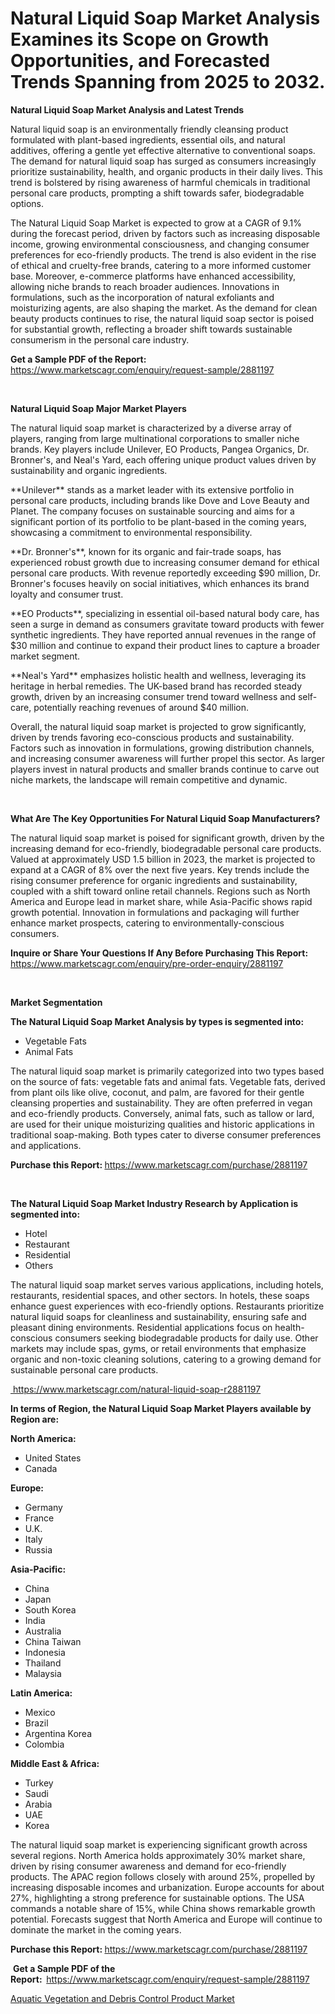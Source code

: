 <p><h1>Natural Liquid Soap Market Analysis Examines its Scope on Growth Opportunities, and Forecasted Trends Spanning from 2025 to 2032.</h1></p><p><strong>Natural Liquid Soap Market Analysis and Latest Trends</strong></p>
<p><p>Natural liquid soap is an environmentally friendly cleansing product formulated with plant-based ingredients, essential oils, and natural additives, offering a gentle yet effective alternative to conventional soaps. The demand for natural liquid soap has surged as consumers increasingly prioritize sustainability, health, and organic products in their daily lives. This trend is bolstered by rising awareness of harmful chemicals in traditional personal care products, prompting a shift towards safer, biodegradable options.</p><p>The Natural Liquid Soap Market is expected to grow at a CAGR of 9.1% during the forecast period, driven by factors such as increasing disposable income, growing environmental consciousness, and changing consumer preferences for eco-friendly products. The trend is also evident in the rise of ethical and cruelty-free brands, catering to a more informed customer base. Moreover, e-commerce platforms have enhanced accessibility, allowing niche brands to reach broader audiences. Innovations in formulations, such as the incorporation of natural exfoliants and moisturizing agents, are also shaping the market. As the demand for clean beauty products continues to rise, the natural liquid soap sector is poised for substantial growth, reflecting a broader shift towards sustainable consumerism in the personal care industry.</p></p>
<p><strong>Get a Sample PDF of the Report:&nbsp;</strong> <a href="https://www.marketscagr.com/enquiry/request-sample/2881197?utm_campaign=3032&utm_medium=2&utm_source=Github&utm_content=ia&utm_term=12032025&utm_id=natural-liquid-soap">https://www.marketscagr.com/enquiry/request-sample/2881197</a></p>
<p>&nbsp;</p>
<p><strong>Natural Liquid Soap Major Market Players</strong></p>
<p><p>The natural liquid soap market is characterized by a diverse array of players, ranging from large multinational corporations to smaller niche brands. Key players include Unilever, EO Products, Pangea Organics, Dr. Bronner's, and Neal's Yard, each offering unique product values driven by sustainability and organic ingredients.</p><p>**Unilever** stands as a market leader with its extensive portfolio in personal care products, including brands like Dove and Love Beauty and Planet. The company focuses on sustainable sourcing and aims for a significant portion of its portfolio to be plant-based in the coming years, showcasing a commitment to environmental responsibility.</p><p>**Dr. Bronner's**, known for its organic and fair-trade soaps, has experienced robust growth due to increasing consumer demand for ethical personal care products. With revenue reportedly exceeding $90 million, Dr. Bronner's focuses heavily on social initiatives, which enhances its brand loyalty and consumer trust.</p><p>**EO Products**, specializing in essential oil-based natural body care, has seen a surge in demand as consumers gravitate toward products with fewer synthetic ingredients. They have reported annual revenues in the range of $30 million and continue to expand their product lines to capture a broader market segment.</p><p>**Neal's Yard** emphasizes holistic health and wellness, leveraging its heritage in herbal remedies. The UK-based brand has recorded steady growth, driven by an increasing consumer trend toward wellness and self-care, potentially reaching revenues of around $40 million.</p><p>Overall, the natural liquid soap market is projected to grow significantly, driven by trends favoring eco-conscious products and sustainability. Factors such as innovation in formulations, growing distribution channels, and increasing consumer awareness will further propel this sector. As larger players invest in natural products and smaller brands continue to carve out niche markets, the landscape will remain competitive and dynamic.</p></p>
<p>&nbsp;</p>
<p><strong>What Are The Key Opportunities For Natural Liquid Soap Manufacturers?</strong></p>
<p><p>The natural liquid soap market is poised for significant growth, driven by the increasing demand for eco-friendly, biodegradable personal care products. Valued at approximately USD 1.5 billion in 2023, the market is projected to expand at a CAGR of 8% over the next five years. Key trends include the rising consumer preference for organic ingredients and sustainability, coupled with a shift toward online retail channels. Regions such as North America and Europe lead in market share, while Asia-Pacific shows rapid growth potential. Innovation in formulations and packaging will further enhance market prospects, catering to environmentally-conscious consumers.</p></p>
<p><strong>Inquire or Share Your Questions If Any Before Purchasing This Report:</strong> <a href="https://www.marketscagr.com/enquiry/pre-order-enquiry/2881197?utm_campaign=3032&utm_medium=2&utm_source=Github&utm_content=ia&utm_term=12032025&utm_id=natural-liquid-soap">https://www.marketscagr.com/enquiry/pre-order-enquiry/2881197</a></p>
<p>&nbsp;</p>
<p><strong>Market Segmentation</strong></p>
<p><strong>The Natural Liquid Soap Market Analysis by types is segmented into:</strong></p>
<p><ul><li>Vegetable Fats</li><li>Animal Fats</li></ul></p>
<p><p>The natural liquid soap market is primarily categorized into two types based on the source of fats: vegetable fats and animal fats. Vegetable fats, derived from plant oils like olive, coconut, and palm, are favored for their gentle cleansing properties and sustainability. They are often preferred in vegan and eco-friendly products. Conversely, animal fats, such as tallow or lard, are used for their unique moisturizing qualities and historic applications in traditional soap-making. Both types cater to diverse consumer preferences and applications.</p></p>
<p><strong>Purchase this Report:&nbsp;</strong><a href="https://www.marketscagr.com/purchase/2881197?utm_campaign=3032&utm_medium=2&utm_source=Github&utm_content=ia&utm_term=12032025&utm_id=natural-liquid-soap">https://www.marketscagr.com/purchase/2881197</a></p>
<p>&nbsp;</p>
<p><strong>The Natural Liquid Soap Market Industry Research by Application is segmented into:</strong></p>
<p><ul><li>Hotel</li><li>Restaurant</li><li>Residential</li><li>Others</li></ul></p>
<p><p>The natural liquid soap market serves various applications, including hotels, restaurants, residential spaces, and other sectors. In hotels, these soaps enhance guest experiences with eco-friendly options. Restaurants prioritize natural liquid soaps for cleanliness and sustainability, ensuring safe and pleasant dining environments. Residential applications focus on health-conscious consumers seeking biodegradable products for daily use. Other markets may include spas, gyms, or retail environments that emphasize organic and non-toxic cleaning solutions, catering to a growing demand for sustainable personal care products.</p></p>
<p><a href="https://www.marketscagr.com/natural-liquid-soap-r2881197?utm_campaign=3032&utm_medium=2&utm_source=Github&utm_content=ia&utm_term=12032025&utm_id=natural-liquid-soap">&nbsp;https://www.marketscagr.com/natural-liquid-soap-r2881197</a></p>
<p><strong>In terms of Region, the Natural Liquid Soap Market Players available by Region are:</strong></p>
<p>
    <p> <strong> North America: </strong>
        <ul>
            <li>United States</li>
            <li>Canada</li>
        </ul>
        </p> 
    <p> <strong> Europe: </strong>
        <ul>
            <li>Germany</li>
            <li>France</li>
            <li>U.K.</li>
            <li>Italy</li>
            <li>Russia</li>
        </ul>
        </p> 
    <p> <strong> Asia-Pacific: </strong>
        <ul>
            <li>China</li>
            <li>Japan</li>
            <li>South Korea</li>
            <li>India</li>
            <li>Australia</li>
            <li>China Taiwan</li>
            <li>Indonesia</li>
            <li>Thailand</li>
            <li>Malaysia</li>
        </ul>
        </p> 
    <p> <strong> Latin America: </strong>
        <ul>
            <li>Mexico</li>
            <li>Brazil</li>
            <li>Argentina Korea</li>
            <li>Colombia</li>
        </ul>
        </p> 
    <p> <strong> Middle East & Africa: </strong>
        <ul>
            <li>Turkey</li>
            <li>Saudi</li>
            <li>Arabia</li>
            <li>UAE</li>
            <li>Korea</li>
        </ul>
    </p>
    </p>
<p><p>The natural liquid soap market is experiencing significant growth across several regions. North America holds approximately 30% market share, driven by rising consumer awareness and demand for eco-friendly products. The APAC region follows closely with around 25%, propelled by increasing disposable incomes and urbanization. Europe accounts for about 27%, highlighting a strong preference for sustainable options. The USA commands a notable share of 15%, while China shows remarkable growth potential. Forecasts suggest that North America and Europe will continue to dominate the market in the coming years.</p></p>
<p><strong>Purchase this Report: </strong><a href="https://www.marketscagr.com/purchase/2881197?utm_campaign=3032&utm_medium=2&utm_source=Github&utm_content=ia&utm_term=12032025&utm_id=natural-liquid-soap">https://www.marketscagr.com/purchase/2881197</a></p>
<p>&nbsp;<strong>Get a Sample PDF of the Report:&nbsp;&nbsp;</strong><a href="https://www.marketscagr.com/enquiry/request-sample/2881197?utm_campaign=3032&utm_medium=2&utm_source=Github&utm_content=ia&utm_term=12032025&utm_id=natural-liquid-soap">https://www.marketscagr.com/enquiry/request-sample/2881197</a></p>
<p><strong></strong></p>
<p><p><a href="https://github.com/castoriffic/Market-Research-Report-List-6/blob/main/aquatic-vegetation-and-debris-control-product-market.md?utm_campaign=3032&utm_medium=2&utm_source=Github&utm_content=ia&utm_term=12032025&utm_id=natural-liquid-soap">Aquatic Vegetation and Debris Control Product Market</a></p></p>